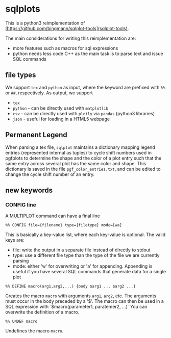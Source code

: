 # sqlplots

This is a python3 reimplementation of [https://github.com/bingmann/sqlplot-tools](sqlplot-tools).

The main considerations for writing this reimplementation are:
 - more features such as macros for sql expressions
 -  python needs less code C++ as the main task is to parse text and issue SQL commands

## file types
We support `tex` and `python` as input, where the keyword are prefixed with `%%` or `##`, respectively.
As output, we support

 - `tex`
 - `python` - can be directly used with `matplotlib`
 - `csv` - can be directly used with `plotly` via `pandas` (python3 libraries)
 - `json` - useful for loading in a HTML5 webpage


## Permanent Legend
When parsing a tex file, `sqlplot` maintains a dictionary mapping legend entries (represented internal as tuples) to cycle shift numbers used in pgfplots to determine the shape and the color of a plot entry such that the same entry across several plot has the same color and shape. 
This dictionary is saved in the file `pgf_color_entries.txt`, and can be edited to change the cycle shift number of an entry.

## new keywords

### CONFIG line
A MULTIPLOT command can have a final line

```
%% CONFIG file={filename} type={filetype} mode=[wa]
```

This is basically a key-value list, where each key-value is optional.
The valid keys are:
 - file: write the output in a separate file instead of directly to stdout
 - type: use a different file type than the type of the file we are currently parsing
 - mode: either 'w' for overwriting or 'a' for appending. Appending is useful if you have several SQL commands that generate data for a single plot


```
%% DEFINE macro(arg1,arg2,...) {body $arg1 ... $arg2 ...} 
```

Creates the macro `macro` with arguments `arg1`, `arg2`, etc.
The arguments must occur in the body preceded by a '$'.
The macro can then be used in a SQL expression with `$macro(parameter1, paratemer2, ...)`
You can overwrite the definition of a macro.

``
%% UNDEF macro
``

Undefines the macro `macro`.

